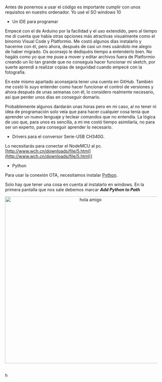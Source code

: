 Antes de ponernos a usar el código es importante cumplir con unos requisitos en nuestro ordenador. Yo usé el SO windows 10

* Un IDE para programar

Empecé con el de Arduino por la facilidad y el uso extendido, pero al tiempo me di cuenta que había otras opciones más atractivas visualmente como el binomio Visual Code y Platformio. Me costó algunos días instalarlo y hacerme con él, pero ahora, después de casi un mes usándolo me alegro de haber migrado. Os aconsejo le dediquéis tiempo a entenderlo bien. No hagáis como yo que me puse a mover y editar archivos fuera de Platformio creando un lío tan grande que no conseguía hacer funcionar mi sketch, por suerte aprendí a realizar copias de seguridad cuando empecé con la fotografía.

En este mismo apartado aconsejaría tener una cuenta en GitHub. También me costó lo suyo entender como hacer funcionar el control de versiones y ahora después de unas semanas con él, lo considero realmente necesario, así que perder unos días en conseguir domarlo. 

Probablemente algunos dardarán unas horas pero en mi caso, al no tener ni idea de programación solo veía que para hacer cualquier cosa tenía que aprender un nuevo lenguaje y teclear comandos que no entendía. La lógica de uso que, para unos es sencilla, a mi me costó tiempo asimilarla, no para ser un experto, para conseguir aprender lo necesario.

* Drivers para el conversor Serie-USB CH340G.

Lo necesitarás para conectar el NodeMCU al pc. [http://www.wch.cn/downloads/file/5.html](http://www.wch.cn/downloads/file/5.html)]

* Python

Para usar la conexión OTA, necesitamos instalar [Python](https://www.python.org/downloads/).

Solo hay que tener una cosa en cuenta al instalarlo en windows. En la primera pantalla que nos sale debemos marcar **_Add Python to Path_**

<p align="center">
    <img src="ttps://github.com/NewbieMakerLearning/Servidor_Estacion_Meteo/blob/master/pictures/Python.JPG" width="550" title="hola amigo">
    </p>
    <br>
h